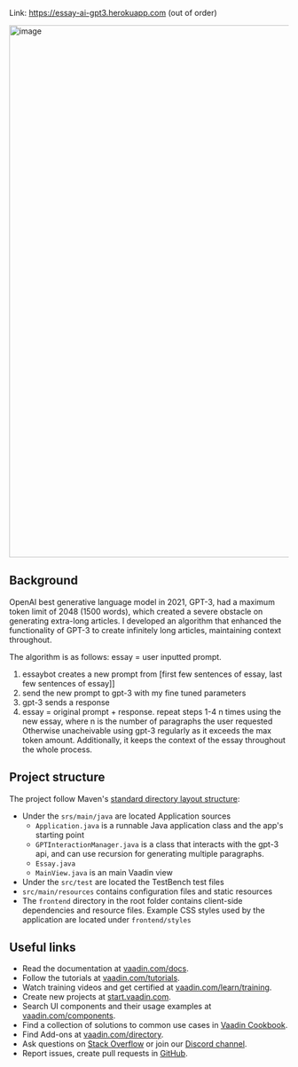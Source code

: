 Link: https://essay-ai-gpt3.herokuapp.com (out of order)

<img width="960" alt="image" src="https://user-images.githubusercontent.com/68514914/144498549-53d912af-046a-4003-b428-5aad3fd36c81.png">

## Background

OpenAI best generative language model in 2021, GPT-3, had a maximum token limit of 2048 (1500 words), which created a severe obstacle on generating extra-long articles. I developed an algorithm that enhanced the functionality of GPT-3 to create infinitely long articles, maintaining context throughout.

The algorithm is as follows:
essay = user inputted prompt.
1. essaybot creates a new prompt from \[first few sentences of essay, last few sentences of essay\]]
2. send the new prompt to gpt-3 with my fine tuned parameters
3. gpt-3 sends a response
4. essay = original prompt + response.
repeat steps 1-4 n times using the new essay, where n is the number of paragraphs the user requested
Otherwise unacheivable using gpt-3 regularly as it exceeds the max token amount. Additionally, it keeps the context of the essay throughout the whole process.

## Project structure

The project follow Maven's [standard directory layout structure](https://maven.apache.org/guides/introduction/introduction-to-the-standard-directory-layout.html):
- Under the `srs/main/java` are located Application sources
    - `Application.java` is a runnable Java application class and the app's 
      starting point
    - `GPTInteractionManager.java` is a class that interacts with the gpt-3 api, and can use recursion for generating multiple paragraphs.
    - `Essay.java`
    - `MainView.java` is an main Vaadin view
- Under the `src/test` are located the TestBench test files
- `src/main/resources` contains configuration files and static resources
- The `frontend` directory in the root folder contains client-side 
  dependencies and resource files. Example CSS styles used by the application 
  are located under `frontend/styles`

## Useful links

- Read the documentation at [vaadin.com/docs](https://vaadin.com/docs).
- Follow the tutorials at [vaadin.com/tutorials](https://vaadin.com/tutorials).
- Watch training videos and get certified at [vaadin.com/learn/training]( https://vaadin.com/learn/training).
- Create new projects at [start.vaadin.com](https://start.vaadin.com/).
- Search UI components and their usage examples at [vaadin.com/components](https://vaadin.com/components).
- Find a collection of solutions to common use cases in [Vaadin Cookbook](https://cookbook.vaadin.com/).
- Find Add-ons at [vaadin.com/directory](https://vaadin.com/directory).
- Ask questions on [Stack Overflow](https://stackoverflow.com/questions/tagged/vaadin) or join our [Discord channel](https://discord.gg/MYFq5RTbBn).
- Report issues, create pull requests in [GitHub](https://github.com/vaadin/).
